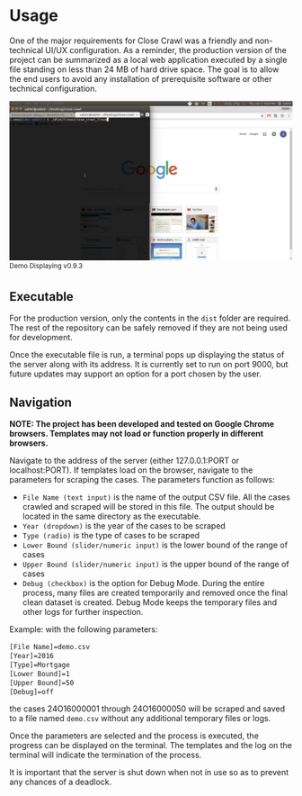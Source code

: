 # Usage

One of the major requirements for Close Crawl was a friendly and non-technical UI/UX configuration. As a reminder, the production version of the project can be summarized as a local web application executed by a single file standing on less than 24 MB of hard drive space. The goal is to allow the end users to avoid any installation of prerequisite software or other technical configuration.

<img src="https://raw.githubusercontent.com/BNIA/Close-Crawl/master/docs/demo.gif">
<sup>Demo Displaying v0.9.3</sup>

## Executable

For the production version, only the contents in the `dist` folder are required. The rest of the repository can be safely removed if they are not being used for development.

Once the executable file is run, a terminal pops up displaying the status of the server along with its address. It is currently set to run on port 9000, but future updates may support an option for a port chosen by the user.

## Navigation

**NOTE: The project has been developed and tested on Google Chrome browsers. Templates may not load or function properly in different browsers.**

Navigate to the address of the server (either 127.0.0.1:PORT or localhost:PORT). If templates load on the browser, navigate to the parameters for scraping the cases. The parameters function as follows:
- `File Name (text input)` is the name of the output CSV file. All the cases crawled and scraped will be stored in this file. The output should be located in the same directory as the executable.
- `Year (dropdown)` is the year of the cases to be scraped
- `Type (radio)` is the type of cases to be scraped
- `Lower Bound (slider/numeric input)` is the lower bound of the range of cases
- `Upper Bound (slider/numeric input)` is the upper bound of the range of cases
- `Debug (checkbox)` is the option for Debug Mode. During the entire process, many files are created temporarily and removed once the final clean dataset is created. Debug Mode keeps the temporary files and other logs for further inspection.

Example: with the following parameters:
  ```
  [File Name]=demo.csv
  [Year]=2016
  [Type]=Mortgage
  [Lower Bound]=1
  [Upper Bound]=50
  [Debug]=off
  ```
the cases 24O16000001 through 24O16000050 will be scraped and saved to a file named `demo.csv` without any additional temporary files or logs.

Once the parameters are selected and the process is executed, the progress can be displayed on the terminal. The templates and the log on the terminal will indicate the termination of the process.

It is important that the server is shut down when not in use so as to prevent any chances of a deadlock.
